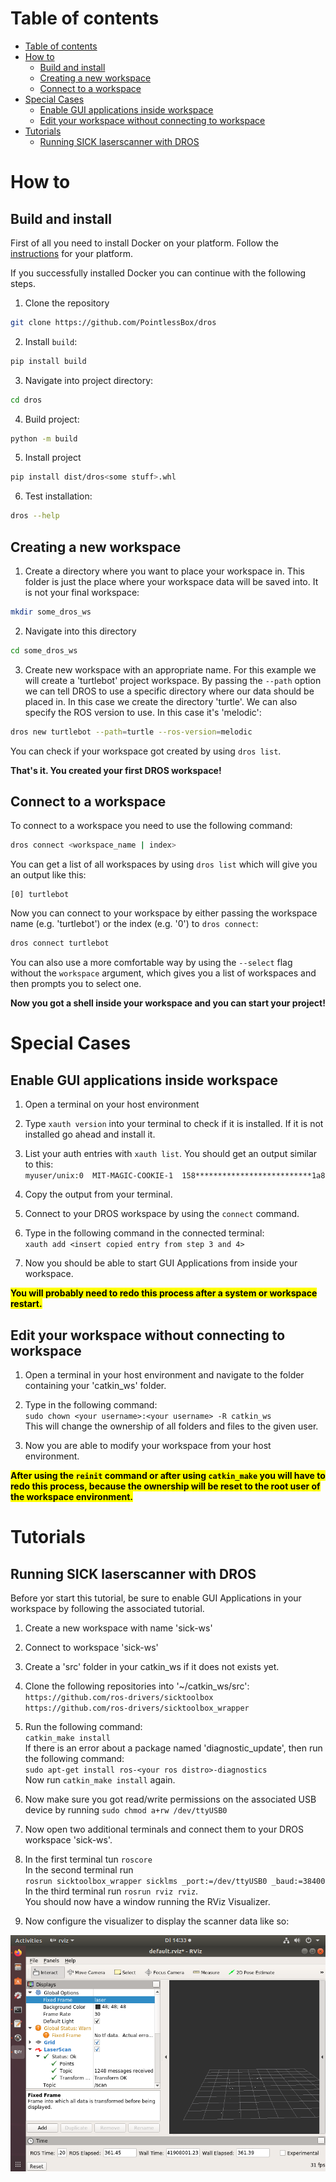 # Table of contents
<!-- TOC -->
- [Table of contents](#table-of-contents)
- [How to](#how-to)
    - [Build and install](#build-and-install)
    - [Creating a new workspace](#creating-a-new-workspace)
    - [Connect to a workspace](#connect-to-a-workspace)
- [Special Cases](#special-cases)
    - [Enable GUI applications inside workspace](#enable-gui-applications-inside-workspace)
    - [Edit your workspace without connecting to workspace](#edit-your-workspace-without-connecting-to-workspace)
- [Tutorials](#tutorials)
    - [Running SICK laserscanner with DROS](#running-sick-laserscanner-with-dros)
<!-- /TOC -->


# How to

## Build and install

First of all you need to install Docker on your platform. Follow the [instructions](https://docs.docker.com/engine/install/) for your platform.

If you successfully installed Docker you can continue with the following steps.


1. Clone the repository
```bash
git clone https://github.com/PointlessBox/dros
```

2. Install `build`:
```bash
pip install build
```

3. Navigate into project directory:
```bash
cd dros
```

4. Build project:
```bash
python -m build
```

5. Install project
```bash
pip install dist/dros<some stuff>.whl
```

6. Test installation:
```bash
dros --help
```

## Creating a new workspace

1. Create a directory where you want to place your workspace in. This folder is just the place where your workspace data will be saved into. It is not your final workspace:
```bash
mkdir some_dros_ws
```

2. Navigate into this directory
```bash
cd some_dros_ws
```

3. Create new workspace with an appropriate name. For this example we will create a 'turtlebot' project workspace. By passing the `--path` option we can tell DROS to use a specific directory where our data should be placed in. In this case we create the directory 'turtle'. We can also specify the ROS version to use. In this case it's 'melodic':
```bash
dros new turtlebot --path=turtle --ros-version=melodic
```

You can check if your workspace got created by using `dros list`.

**That's it. You created your first DROS workspace!**


## Connect to a workspace

To connect to a workspace you need to use the following command:
```bash
dros connect <workspace_name | index>
```

You can get a list of all workspaces by using `dros list` which will give you an output like this:
```
[0] turtlebot
```

Now you can connect to your workspace by either passing the workspace name (e.g. 'turtlebot') or the index (e.g. '0') to `dros connect`:
```bash
dros connect turtlebot
```

You can also use a more comfortable way by using the `--select` flag without the `workspace` argument, which gives you a list of workspaces and then prompts you to select one.

**Now you got a shell inside your workspace and you can start your project!**


# Special Cases


## Enable GUI applications inside workspace

1. Open a terminal on your host environment

2. Type `xauth version` into your terminal to check if it is installed. If it is not installed go ahead and install it.

3. List your auth entries with `xauth list`. You should get an output similar to this:  
`myuser/unix:0  MIT-MAGIC-COOKIE-1  158**************************1a8`

4. Copy the output from your terminal.

5. Connect to your DROS workspace by using the `connect` command.

6. Type in the following command in the connected terminal:  
`xauth add <insert copied entry from step 3 and 4>`

7. Now you should be able to start GUI Applications from inside your workspace.

<mark>**You will probably need to redo this process after a system or workspace restart.**</mark>


## Edit your workspace without connecting to workspace

1. Open a terminal in your host environment and navigate to the folder containing your 'catkin_ws' folder.

2. Type in the following command:  
`sudo chown <your username>:<your username> -R catkin_ws`  
This will change the ownership of all folders and files to the given user.

3. Now you are able to modify your workspace from your host environment.

<mark>**After using the `reinit` command or after using `catkin_make` you will have to redo this process, because the ownership will be reset to the root user of the workspace environment.**</mark>


# Tutorials

## Running SICK laserscanner with DROS

Before yor start this tutorial, be sure to enable GUI Applications in your workspace by following the associated tutorial.

1. Create a new workspace with name 'sick-ws'

2. Connect to workspace 'sick-ws'

3. Create a 'src' folder in your catkin_ws if it does not exists yet.

4. Clone the following repositories into '~/catkin_ws/src':  
`https://github.com/ros-drivers/sicktoolbox`  
`https://github.com/ros-drivers/sicktoolbox_wrapper`

5. Run the following command:  
`catkin_make install`  
If there is an error about a package named 'diagnostic_update', then run the following command:  
`sudo apt-get install ros-<your ros distro>-diagnostics`  
Now run `catkin_make install` again.

6. Now make sure you got read/write permissions on the associated USB device by running `sudo chmod a+rw /dev/ttyUSB0`

7. Now open two additional terminals and connect them to your DROS workspace 'sick-ws'.

8. In the first terminal tun `roscore`  
In the second terminal run  
`rosrun sicktoolbox_wrapper sicklms _port:=/dev/ttyUSB0 _baud:=38400`  
In the third terminal run `rosrun rviz rviz`.  
You should now have a window running the RViz Visualizer.

9. Now configure the visualizer to display the scanner data like so:
<img src="./docs/images/sick_scanner_docker_settings.png" />